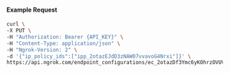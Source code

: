 <!-- Code generated for API Clients. DO NOT EDIT. -->

#### Example Request

```bash
curl \
-X PUT \
-H "Authorization: Bearer {API_KEY}" \
-H "Content-Type: application/json" \
-H "Ngrok-Version: 2" \
-d '{"ip_policy_ids":["ipp_2otazEJdD3zNAW07vvavoG4Nrxi"]}' \
https://api.ngrok.com/endpoint_configurations/ec_2otazDf3Ymc6yKOhrzOVUVLrs09/ip_policy
```
